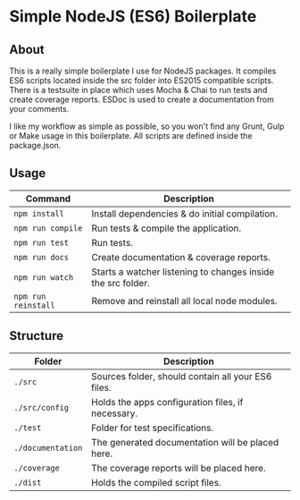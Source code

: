 # Simple NodeJS (ES6) Boilerplate

## About

This is a really simple boilerplate I use for NodeJS packages. It compiles
ES6 scripts located inside the src folder into ES2015 compatible scripts.
There is a testsuite in place which uses Mocha & Chai to run tests and create
coverage reports. ESDoc is used to create a documentation from your comments.

I like my workflow as simple as possible, so you won't find any Grunt, Gulp or
Make usage in this boilerplate. All scripts are defined inside the package.json.

## Usage

| Command | Description |
| --- | --- |
| `npm install` | Install dependencies & do initial compilation. |
| `npm run compile` | Run tests & compile the application. |
| `npm run test` | Run tests. |
| `npm run docs` | Create documentation & coverage reports. |
| `npm run watch` | Starts a watcher listening to changes inside the src folder. |
| `npm run reinstall` | Remove and reinstall all local node modules. |

## Structure

| Folder | Description |
| --- | --- |
| `./src` | Sources folder, should contain all your ES6 files. |
| `./src/config` | Holds the apps configuration files, if necessary. |
| `./test` | Folder for test specifications. |
| `./documentation` | The generated documentation will be placed here. |
| `./coverage` | The coverage reports will be placed here. |
| `./dist` | Holds the compiled script files. |
